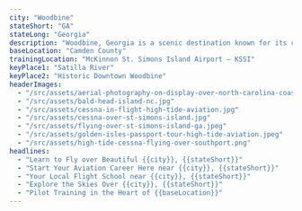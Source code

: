 ```yaml
---
city: "Woodbine"
stateShort: "GA"
stateLong: "Georgia"
description: "Woodbine, Georgia is a scenic destination known for its coastal beauty and regional charm. It offers an unforgettable view from the sky with landmarks like Satilla River and Historic Downtown Woodbine, making it a favorite among pilots and air tour guests."
baseLocation: "Camden County"
trainingLocation: "McKinnon St. Simons Island Airport – KSSI"
keyPlace1: "Satilla River"
keyPlace2: "Historic Downtown Woodbine"
headerImages:
  - "/src/assets/aerial-photography-on-display-over-north-carolina-coast.webp"
  - "/src/assets/bald-head-island-nc.jpg"
  - "/src/assets/cessna-in-flight-high-tide-aviation.jpg"
  - "/src/assets/cessna-over-st-simons-island.jpg"
  - "/src/assets/flying-over-st-simons-island-ga.jpeg"
  - "/src/assets/golden-isles-passport-tour-high-tide-aviation.jpeg"
  - "/src/assets/high-tide-cessna-flying-over-southport.png"
headlines:
  - "Learn to Fly over Beautiful {{city}}, {{stateShort}}"
  - "Start Your Aviation Career Here near {{city}}, {{stateShort}}"
  - "Your Local Flight School near {{city}}, {{stateShort}}"
  - "Explore the Skies Over {{city}}, {{stateShort}}"
  - "Pilot Training in the Heart of {{baseLocation}}"
---
```

